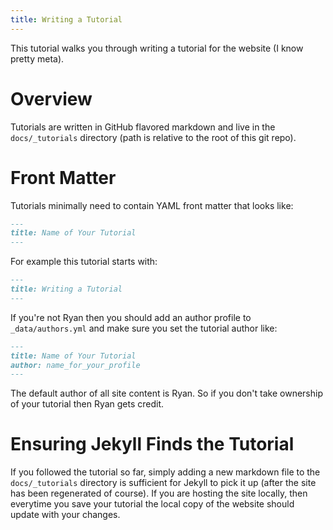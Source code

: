 ```yaml
---
title: Writing a Tutorial
---
```


This tutorial walks you through writing a tutorial for the website (I know
pretty meta). 

# Overview
Tutorials are written in GitHub flavored markdown and live in the 
`docs/_tutorials` directory (path is relative to the root of this git repo).


# Front Matter

Tutorials minimally need to contain YAML front matter that looks like:

```.md
---
title: Name of Your Tutorial
---
```

For example this tutorial starts with:

```.md
---
title: Writing a Tutorial
---
```

If you're not Ryan then you should add an author profile to
`_data/authors.yml` and make sure you set the tutorial author like:

```.md
---
title: Name of Your Tutorial
author: name_for_your_profile
---
```

The default author of all site content is Ryan. So if you don't take ownership 
of your tutorial then Ryan gets credit.

# Ensuring Jekyll Finds the Tutorial

If you followed the tutorial so far, simply adding a new markdown file to 
the `docs/_tutorials` directory is sufficient for Jekyll to pick it up (after 
the site has been regenerated of course). If you are hosting the site locally,
then everytime you save your tutorial the local copy of the website should
update with your changes.

